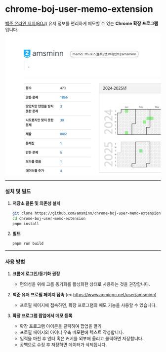 # chrome-boj-user-memo-extension

[백준 온라인 저지(BOJ)](https://www.acmicpc.net/) 유저 정보를 편리하게 메모할 수 있는 **Chrome 확장 프로그램**입니다.
![사용 예시 1](assets/img1.png)


--- 

### 설치 및 빌드

1. **저장소 클론 및 의존성 설치**
   ```bash
   git clone https://github.com/amsminn/chrome-boj-user-memo-extension.git
   cd chrome-boj-user-memo-extension
   pnpm install

2. **빌드**
    ```bash
    pnpm run build
    ```

--- 

### 사용 방법

1. **크롬에 로그인/동기화 권장**

    - 편의성을 위해 크롬 동기화를 활성화한 상태로 사용하는 것을 권장합니다.

2. **백준 유저 프로필 페이지 접속**
(ex.https://www.acmicpc.net/user/amsminn)
    
    - 프로필 페이지에 접속하면, 확장 프로그램의 매모 기능을 사용할 수 있습니다. 

3. **확장 프로그램 팝업에서 메모 등록**
    
    - 확장 프로그램 아이콘을 클릭하여 팝업을 열기
    - 프로필 페이지의 아이디 우측 메모란에 텍스트 작성합니다.
    - 입력을 마친 후 엔터 혹은 커서를 외부에 올리고 클릭하면 저장합니다.
    - 공백으로 수정 후 저장하면 데이터가 삭제됩니다. 
